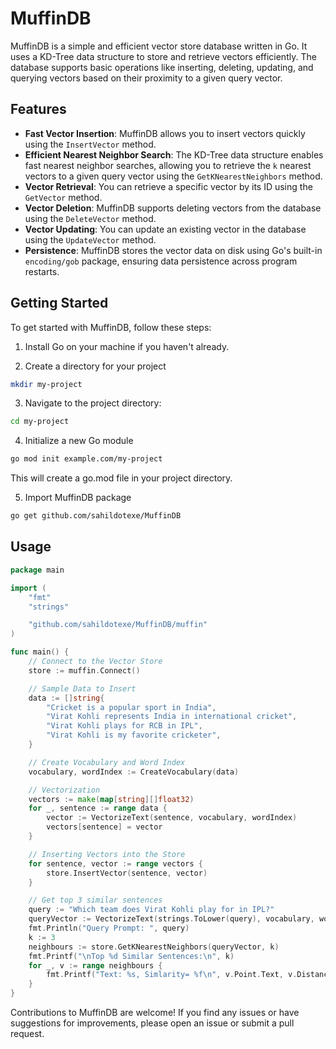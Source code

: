 # MuffinDB

MuffinDB is a simple and efficient vector store database written in Go. It uses a KD-Tree data structure to store and retrieve vectors efficiently. The database supports basic operations like inserting, deleting, updating, and querying vectors based on their proximity to a given query vector.

## Features

- **Fast Vector Insertion**: MuffinDB allows you to insert vectors quickly using the `InsertVector` method.
- **Efficient Nearest Neighbor Search**: The KD-Tree data structure enables fast nearest neighbor searches, allowing you to retrieve the `k` nearest vectors to a given query vector using the `GetKNearestNeighbors` method.
- **Vector Retrieval**: You can retrieve a specific vector by its ID using the `GetVector` method.
- **Vector Deletion**: MuffinDB supports deleting vectors from the database using the `DeleteVector` method.
- **Vector Updating**: You can update an existing vector in the database using the `UpdateVector` method.
- **Persistence**: MuffinDB stores the vector data on disk using Go's built-in `encoding/gob` package, ensuring data persistence across program restarts.

## Getting Started

To get started with MuffinDB, follow these steps:

1. Install Go on your machine if you haven't already.

2. Create a directory for your project
```bash
mkdir my-project
```

3. Navigate to the project directory:
```bash
cd my-project
```

4. Initialize a new Go module
```bash
go mod init example.com/my-project
```
This will create a go.mod file in your project directory.

5. Import MuffinDB package
```bash
go get github.com/sahildotexe/MuffinDB
```

## Usage

```go
package main

import (
	"fmt"
	"strings"

	"github.com/sahildotexe/MuffinDB/muffin"
)

func main() {
	// Connect to the Vector Store
	store := muffin.Connect()

	// Sample Data to Insert
	data := []string{
		"Cricket is a popular sport in India",
		"Virat Kohli represents India in international cricket",
		"Virat Kohli plays for RCB in IPL",
		"Virat Kohli is my favorite cricketer",
	}

	// Create Vocabulary and Word Index
	vocabulary, wordIndex := CreateVocabulary(data)

	// Vectorization
	vectors := make(map[string][]float32)
	for _, sentence := range data {
		vector := VectorizeText(sentence, vocabulary, wordIndex)
		vectors[sentence] = vector
	}

	// Inserting Vectors into the Store
	for sentence, vector := range vectors {
		store.InsertVector(sentence, vector)
	}

	// Get top 3 similar sentences
	query := "Which team does Virat Kohli play for in IPL?"
	queryVector := VectorizeText(strings.ToLower(query), vocabulary, wordIndex)
	fmt.Println("Query Prompt: ", query)
	k := 3
	neighbours := store.GetKNearestNeighbors(queryVector, k)
	fmt.Printf("\nTop %d Similar Sentences:\n", k)
	for _, v := range neighbours {
		fmt.Printf("Text: %s, Simlarity= %f\n", v.Point.Text, v.Distance)
	}
}
```

Contributions to MuffinDB are welcome! If you find any issues or have suggestions for improvements, please open an issue or submit a pull request.

